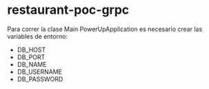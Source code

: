 # restaurant-poc-grpc

Para correr la clase Main PowerUpApplication es necesario crear las variables de entorno: 
- DB_HOST
- DB_PORT
- DB_NAME
- DB_USERNAME
- DB_PASSWORD